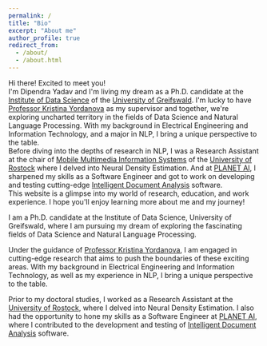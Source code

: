 ```yaml
---
permalink: /
title: "Bio"
excerpt: "About me"
author_profile: true
redirect_from: 
  - /about/
  - /about.html
---
```

Hi there! Excited to meet you! <br />
I'm Dipendra Yadav and I'm living my dream as a Ph.D. candidate at the [Institute of Data Science](https://datascience.uni-greifswald.de/) of the [University of Greifswald](https://www.uni-greifswald.de/en/). I'm lucky to have [Professor Kristina Yordanova](http://stenialo.org/about-me/) as my supervisor and together, we're exploring uncharted territory in the fields of Data Science and Natural Language Processing. With my background in Electrical Engineering and Information Technology, and a major in NLP, I bring a unique perspective to the table. <br />
Before diving into the depths of research in NLP, I was a Research Assistant at the chair of [Mobile Multimedia Information Systems](https://www.mmis.informatik.uni-rostock.de/) of the [University of Rostock](https://www.uni-rostock.de/en/) where I delved into Neural Density Estimation. And at [PLANET AI](https://planet-ai.de/), I sharpened my skills as a Software Engineer and got to work on developing and testing cutting-edge [Intelligent Document Analysis](https://planet-ai.de/products/ida/) software. <br />
This website is a glimpse into my world of research, education, and work experience. I hope you'll enjoy learning more about me and my journey!

I am a Ph.D. candidate at the Institute of Data Science, University of Greifswald, where I am pursuing my dream of exploring the fascinating fields of Data Science and Natural Language Processing.

Under the guidance of [Professor Kristina Yordanova](http://stenialo.org/about-me/), I am engaged in cutting-edge research that aims to push the boundaries of these exciting areas. With my background in Electrical Engineering and Information Technology, as well as my experience in NLP, I bring a unique perspective to the table.

Prior to my doctoral studies, I worked as a Research Assistant at the [University of Rostock](https://www.mmis.informatik.uni-rostock.de/), where I delved into Neural Density Estimation. I also had the opportunity to hone my skills as a Software Engineer at [PLANET AI](https://planet-ai.de/), where I contributed to the development and testing of [Intelligent Document Analysis](https://planet-ai.de/products/ida/) software.
